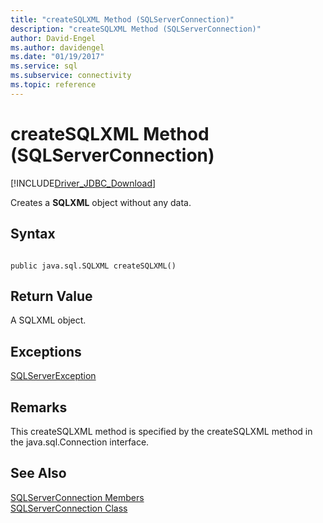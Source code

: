```yaml
---
title: "createSQLXML Method (SQLServerConnection)"
description: "createSQLXML Method (SQLServerConnection)"
author: David-Engel
ms.author: davidengel
ms.date: "01/19/2017"
ms.service: sql
ms.subservice: connectivity
ms.topic: reference
---
```

# createSQLXML Method (SQLServerConnection)
[!INCLUDE[Driver_JDBC_Download](../../../includes/driver_jdbc_download.md)]

  Creates a **SQLXML** object without any data.  
  
## Syntax  
  
```  
  
public java.sql.SQLXML createSQLXML()  
```  
  
## Return Value  
 A SQLXML object.  
  
## Exceptions  
 [SQLServerException](../../../connect/jdbc/reference/sqlserverexception-class.md)  
  
## Remarks  
 This createSQLXML method is specified by the createSQLXML method in the java.sql.Connection interface.  
  
## See Also  
 [SQLServerConnection Members](../../../connect/jdbc/reference/sqlserverconnection-members.md)   
 [SQLServerConnection Class](../../../connect/jdbc/reference/sqlserverconnection-class.md)  
  
  
